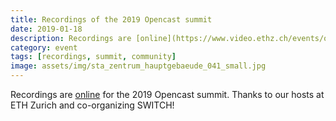 ```yaml
---
title: Recordings of the 2019 Opencast summit
date: 2019-01-18
description: Recordings are [online](https://www.video.ethz.ch/events/opencast/2019/zurich.html) for the 2019 Opencast summit
category: event
tags: [recordings, summit, community]
image: assets/img/sta_zentrum_hauptgebaeude_041_small.jpg
---
```


Recordings are [online](https://www.video.ethz.ch/events/opencast/2019/zurich.html) for the 2019 Opencast summit. Thanks to our hosts at ETH Zurich and co-organizing SWITCH!
